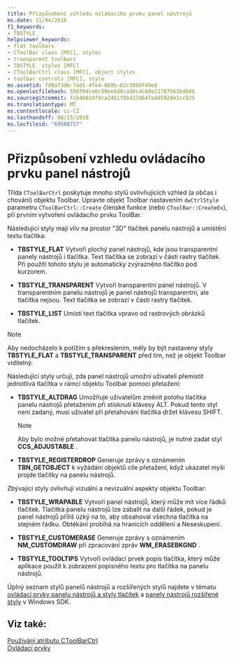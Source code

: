 ```yaml
---
title: Přizpůsobení vzhledu ovládacího prvku panel nástrojů
ms.date: 11/04/2016
f1_keywords:
- TBSTYLE_
helpviewer_keywords:
- flat toolbars
- CToolBar class [MFC], styles
- transparent toolbars
- TBSTYLE_ styles [MFC]
- CToolBarCtrl class [MFC], object styles
- toolbar controls [MFC], style
ms.assetid: fd0a73db-7ad1-4fe4-889b-02c3980f49e8
ms.openlocfilehash: 590f0dce6c50ee6d0ca30c4c68e21787563bd686
ms.sourcegitcommit: fcb48824f9ca24b1f8bd37d647a4d592de1cc925
ms.translationtype: MT
ms.contentlocale: cs-CZ
ms.lasthandoff: 08/15/2019
ms.locfileid: "69508727"
---
```

# <a name="customizing-the-appearance-of-a-toolbar-control"></a>Přizpůsobení vzhledu ovládacího prvku panel nástrojů

Třída `CToolBarCtrl` poskytuje mnoho stylů ovlivňujících vzhled (a občas i chování) objektu Toolbar. Upravte objekt Toolbar nastavením `dwCtrlStyle` parametru `CToolBarCtrl::Create` členské funkce (nebo `CToolBar::CreateEx`), při prvním vytvoření ovládacího prvku ToolBar.

Následující styly mají vliv na prostor "3D" tlačítek panelu nástrojů a umístění textu tlačítka:

- **TBSTYLE_FLAT** Vytvoří plochý panel nástrojů, kde jsou transparentní panely nástrojů i tlačítka. Text tlačítka se zobrazí v části rastry tlačítek. Při použití tohoto stylu je automaticky zvýrazněno tlačítko pod kurzorem.

- **TBSTYLE_TRANSPARENT** Vytvoří transparentní panel nástrojů. V transparentním panelu nástrojů je panel nástrojů transparentní, ale tlačítka nejsou. Text tlačítka se zobrazí v části rastry tlačítek.

- **TBSTYLE_LIST** Umístí text tlačítka vpravo od rastrových obrázků tlačítek.

> [!NOTE]
>  Aby nedocházelo k potížím s překreslením, měly by být nastaveny styly **TBSTYLE_FLAT** a **TBSTYLE_TRANSPARENT** před tím, než je objekt Toolbar viditelný.

Následující styly určují, zda panel nástrojů umožní uživateli přemístit jednotlivá tlačítka v rámci objektu Toolbar pomocí přetažení:

- **TBSTYLE_ALTDRAG** Umožňuje uživatelům změnit polohu tlačítka panelu nástrojů přetažením při stisknutí klávesy ALT. Pokud tento styl není zadaný, musí uživatel při přetahování tlačítka držet klávesu SHIFT.

    > [!NOTE]
    >  Aby bylo možné přetahovat tlačítka panelu nástrojů, je nutné zadat styl **CCS_ADJUSTABLE** .

- **TBSTYLE_REGISTERDROP** Generuje zprávy s oznámením **TBN_GETOBJECT** k vyžádání objektů cíle přetažení, když ukazatel myši projde tlačítky na panelu nástrojů.

Zbývající styly ovlivňují vizuální a nevizuální aspekty objektu Toolbar:

- **TBSTYLE_WRAPABLE** Vytvoří panel nástrojů, který může mít více řádků tlačítek. Tlačítka panelu nástrojů lze zabalit na další řádek, pokud je panel nástrojů příliš úzký na to, aby obsahoval všechna tlačítka na stejném řádku. Obtékání probíhá na hranicích oddělení a Neseskupení.

- **TBSTYLE_CUSTOMERASE** Generuje zprávy s oznámením **NM_CUSTOMDRAW** při zpracování zpráv **WM_ERASEBKGND** .

- **TBSTYLE_TOOLTIPS** Vytvoří ovládací prvek popis tlačítka, který může aplikace použít k zobrazení popisného textu pro tlačítka na panelu nástrojů.

Úplný seznam stylů panelů nástrojů a rozšířených stylů najdete v tématu [ovládací prvky panelu nástrojů a styly tlačítek](/windows/win32/Controls/toolbar-control-and-button-styles) a [panely nástrojů rozšířené styly](/windows/win32/Controls/toolbar-extended-styles) v Windows SDK.

## <a name="see-also"></a>Viz také:

[Používání atributu CToolBarCtrl](../mfc/using-ctoolbarctrl.md)<br/>
[Ovládací prvky](../mfc/controls-mfc.md)

